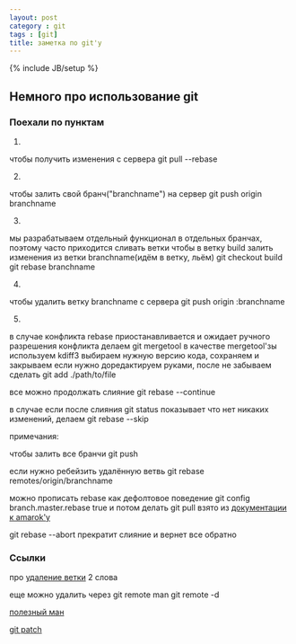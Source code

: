```yaml
---
layout: post
category : git
tags : [git]
title: заметка по git'у
---
```

{% include JB/setup %}


## Немного про использование git


### Поехали по пунктам
1.
чтобы получить изменения с сервера
git pull --rebase

2.
чтобы залить свой бранч("branchname") на сервер
git push origin branchname

3.
мы разрабатываем отдельный функционал в отдельных бранчах, поэтому часто приходится сливать ветки
чтобы в ветку build залить изменения из ветки branchname(идём в ветку, льём)
git checkout build
git rebase branchname

4.
чтобы удалить ветку branchname с сервера
git push origin :branchname

5.
в случае конфликта rebase приостанавливается и ожидает ручного разрешения конфликта делаем
git mergetool
в качестве mergetool'зы используeм kdiff3
выбираем нужную версию кода, сохраняем и закрываем
если нужно доредактируем руками, после не забываем сделать
git add ./path/to/file

все можно продолжать слияние
git rebase --continue

в случае если после слияния
git status
показывает что нет никаких изменений, делаем
git rebase --skip


примечания:

чтобы залить все бранчи
git push


если нужно ребейзить удалённую ветвь
git rebase remotes/origin/branchname


можно прописать rebase как дефолтовое поведение
git config branch.master.rebase true
и потом делать
git pull
взято из [документации к amarok'у](http://quickgit.kde.org/index.php?p=amarok.git&a=blob_plain&h=bf48ec0515bb71f3ad70d61e1e9bad9db62cc2dc&hb=a315defed16b7437dfbae8f3c2359b6168d46f43&f=HACKING%2Fgit.txt)


git rebase --abort
прекратит слияние и вернет все обратно

### Ссылки

про [удаление ветки](http://gitready.com/beginner/2009/02/02/push-and-delete-branches.html) 2 слова

еще можно удалить через git remote
man git remote -d

[полезный ман](http://git-scm.com/docs)

[git patch](http://nickveenhof.be/blog/using-github-application-patch-workflow-0)

